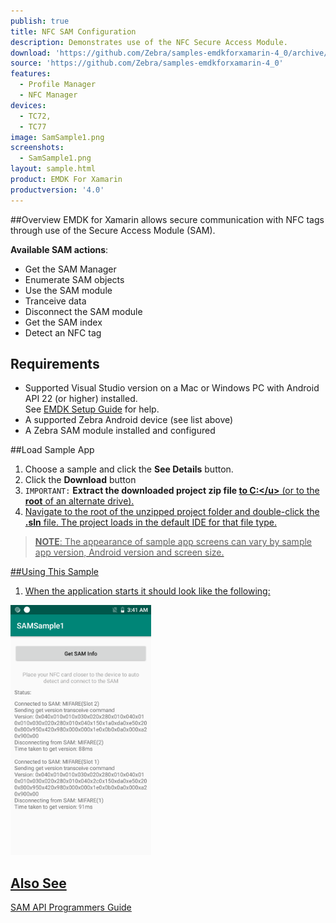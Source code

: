 ```yaml
---
publish: true
title: NFC SAM Configuration
description: Demonstrates use of the NFC Secure Access Module.
download: 'https://github.com/Zebra/samples-emdkforxamarin-4_0/archive/master.zip'
source: 'https://github.com/Zebra/samples-emdkforxamarin-4_0'
features:
  - Profile Manager
  - NFC Manager
devices:
  - TC72, 
  - TC77
image: SamSample1.png
screenshots:
  - SamSample1.png
layout: sample.html
product: EMDK For Xamarin
productversion: '4.0'
---
```


##Overview
EMDK for Xamarin allows secure communication with NFC tags through use of the Secure Access Module (SAM). 

**Available SAM actions**:

* Get the SAM Manager
* Enumerate SAM objects  
* Use the SAM module  
* Tranceive data
* Disconnect the SAM module
* Get the SAM index
* Detect an NFC tag

## Requirements
* Supported Visual Studio version on a Mac or Windows PC with Android API 22 (or higher) installed.<br>See [EMDK Setup Guide](../../guide/setup) for help. 
* A supported Zebra Android device (see list above)
* A Zebra SAM module installed and configured 

##Load Sample App

1. Choose a sample and click the **See Details** button.
2. Click the **Download** button 
3. `IMPORTANT:` **Extract the downloaded project zip file <u>to C:\</u>** (or to the **root** of an alternate drive).
4. Navigate to the root of the unzipped project folder and double-click the **.sln** file. The project loads in the default IDE for that file type.

>**NOTE**: The appearance of sample app screens can vary by sample app version, Android version and screen size.

##Using This Sample

1. When the application starts it should look like the following:
  
  <img alt="image" style="height:400px" src="SamSample1.png"/>  

## Also See
[SAM API Programmers Guide](../../guide/samapiusage)











